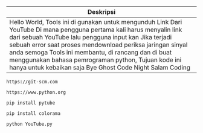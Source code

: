 | Deskripsi                                                                                                                                                                                   |
|---------------------------------------------------------------------------------------------------------------------------------------------------------------------------------------------|
| Hello World, Tools ini di gunakan untuk mengunduh Link Dari YouTube Di mana pengguna pertama kali harus menyalin link dari sebuah YouTube lalu pengguna input kan Jika terjadi sebuah error saat proses mendownload periksa jaringan sinyal anda semoga Tools ini membantu, di rancang dan di buat menggunakan bahasa pemrograman python, Tujuan kode ini hanya untuk kebaikan saja Bye Ghost Code Night Salam Coding |


```
https://git-scm.com

```

```
https://www.python.org

```

```
pip install pytube

```

```
pip install colorama

```

```
python YouTube.py

```

